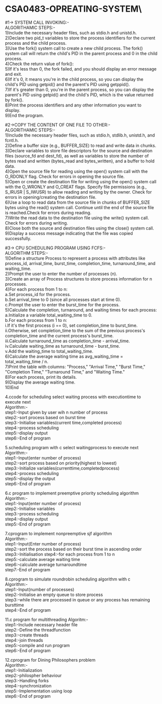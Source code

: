 # CSA0483-OPREATING-SYSTEM\
#1-> SYSTEM CALL INVOKING:-\
ALGORITHAMIC STEPS:-\
1)Include the necessary header files, such as stdio.h and unistd.h.\
2)Declare two pid_t variables to store the process identifiers for the current process and the child process.\
3)Use the fork() system call to create a new child process. The fork() system call will return the child's PID in the parent process and 0 in the child process.\
4)Check the return value of fork():\
5)If it's less than 0, the fork failed, and you should display an error message and exit.\
6)If it's 0, it means you're in the child process, so you can display the child's PID using getpid() and the parent's PID using getppid().\
7)If it's greater than 0, you're in the parent process, so you can display the parent's PID using getpid() and the child's PID, which is the value returned by fork().\
8)Print the process identifiers and any other information you want to display.\
9)End the program.


#2->COPY THE CONTENT OF ONE FILE TO OTHER:-\
ALGORITHAMIC STEPS:-\
1)Include the necessary header files, such as stdio.h, stdlib.h, unistd.h, and fcntl.h.\
2)Define a buffer size (e.g., BUFFER_SIZE) to read and write data in chunks.\
3)Declare variables to store file descriptors for the source and destination files (source_fd and dest_fd), as well as variables to store the number of bytes read and written (bytes_read and bytes_written), and a buffer to hold data.\
4)Open the source file for reading using the open() system call with the O_RDONLY flag. Check for errors in opening the source file.\
5)Open or create the destination file for writing using the open() system call with the O_WRONLY and O_CREAT flags. Specify file permissions (e.g., S_IRUSR | S_IWUSR) to allow reading and writing by the owner. Check for errors in opening/creating the destination file.\
6)Use a loop to read data from the source file in chunks of BUFFER_SIZE bytes using the read() system call. Continue until the end of the source file is reached.Check for errors during reading.\
7)Write the read data to the destination file using the write() system call. Check for errors during writing.\
8)Close both the source and destination files using the close() system call.\
9)Display a success message indicating that the file was copied successfully.


#3-> CPU SCHEDULING PROGRAM USING FCFS:-\
ALGORITHM STEPS:-\
1)Define a structure Process to represent a process with attributes like process_id, arrival_time, burst_time, completion_time, turnaround_time, and waiting_time.\
2)Prompt the user to enter the number of processes (n).\
3)Create an array of Process structures to store process information for n processes.\
4)For each process from 1 to n:\
a.Set process_id for the process.\
b.Set arrival_time to 0 (since all processes start at time 0).\
c.Prompt the user to enter the burst_time for the process.\
5)Calculate the completion, turnaround, and waiting times for each process:\
a.Initialize a variable total_waiting_time to 0.\
b.For each process from 1 to n:\
i.If it's the first process (i == 0), set completion_time to burst_time.\
ii.Otherwise, set completion_time to the sum of the previous process's completion_time and the current process's burst_time.\
iii.Calculate turnaround_time as completion_time - arrival_time.\
iv.Calculate waiting_time as turnaround_time - burst_time.\
v.Add the waiting_time to total_waiting_time.\
6)Calculate the average waiting time as avg_waiting_time = total_waiting_time / n.\
7)Print the table with columns: "Process," "Arrival Time," "Burst Time," "Completion Time," "Turnaround Time," and "Waiting Time."\
8)For each process, print its details.\
9)Display the average waiting time.\
10)End


4.ccode for scheduling select waiting process with executiontime to execute next\
Algorithm:-\
step1:-Input given by user wih n number of process\
step2:-sort process based on burst time\
step3:-Initialise variables(current time,completed process)\
step4:-process scheduling\
step5:-display output\
step6:-End of program

5.scheduling program with c select waitingprocess to execute next\
Algorithm:-\
step1:-Input(enter number of process)\
step2:-sort process based on priority(highest to lowest)\
step3:-Initialize variables(currenttime,completedprocess)\
step4:-process scheduling\
step5:-display the output\
step6:-End of program

6.c program to implement preemptive priority scheduling algorithm\
Algorithm:-\
step1:-Input(enter number of process)\
step2:-Initialise variables\
step3:-process scheduling\
step4:-display output\
step5:-End of program

7.cprogram to implement nonpreemptive sjf algorithm\
Algorithm:-\
step1:-Input(Enter number of process)\
step2:-sort the process based on their burst time in ascending order\
step3:-Initialisation step4:-for each process from 1 to n\
step5:-calculate average waiting time\
step6:-calculate average turnaroundtime\
step7:-End of program

8.cprogram to simulate roundrobin scheduling algorithm with c\
Algorithm:-\
step1:-Input(number of processes)\
step2:-Initialise an empty queue to store process\
step3:-while there are processed in queue or any process has remaining bursttime\
step4:-End of program

11.c program for multithreading Algoritm:-\
step1:-Include necessary header file\
step2:-Define the threadfunction\
step3:-create threads\
step4:-join threads\
step5:-compile and run program\
step6:-End of program

12.cprogram for Dining Philosophers problem\
Algorithm:-\
step1:-Initialization\
step2:-philospher behaviour\
step3:-Handling forks\
step4:-synchronization\
step5:-Implementation using loop\
step6:-End of program
